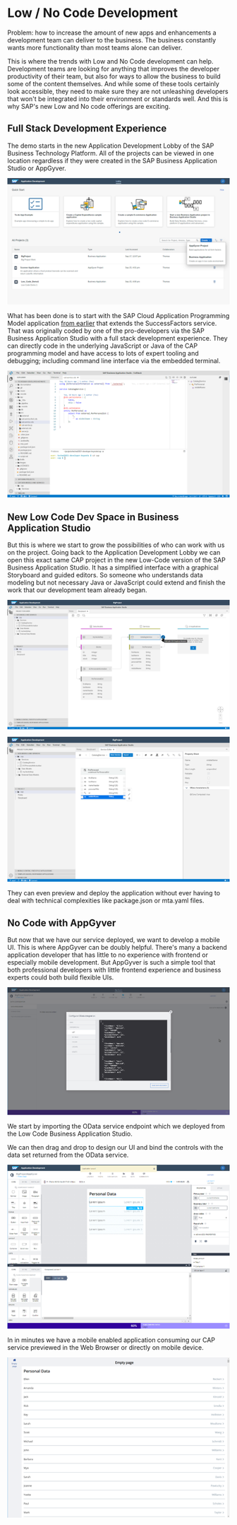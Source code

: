 # Low / No Code Development

Problem: how to increase the amount of new apps and enhancements a development team can deliver to the business. The business constantly wants more functionality than most teams alone can deliver.  

This is where the trends with Low and No Code development can help. Development teams are looking for anything that improves the developer productivity of their team, but also for ways to allow the business to build some of the content themselves. And while some of these tools certainly look accessible, they need to make sure they are not unleashing developers that won't be integrated into their environment or standards well. And this is why SAP's new Low and No code offerings are exciting.

## Full Stack Development Experience

The demo starts in the new Application Development Lobby of the SAP Business Technology Platform. All of the projects can be viewed in one location regardless if they were created in the SAP Business Application Studio or AppGyver. 

![Application Development Lobby](../../images/low_no_app_dev_lobby.png)

What has been done is to start with the SAP Cloud Application Programming Model application [from earlier](../cap/README.md) that extends the SuccessFactors service.  That was originally coded by one of the pro-developers via the SAP Business Application Studio with a full stack development experience. They can directly code in the underlying JavaScript or Java of the CAP programming model and have access to lots of expert tooling and debugging; including command line interface via the embedded terminal.

![Full Stack Development Experience in BAS](../../images/low_no_bas_fullstack.png)

## New Low Code Dev Space in Business Application Studio

But this is where we start to grow the possibilities of who can work with us on the project.  Going back to the Application Development Lobby we can open this exact same CAP project in the new Low-Code version of the SAP Business Application Studio. It has a simplified interface with a graphical Storyboard and guided editors.  So someone who understands data modeling but not necessary Java or JavaScript could extend and finish the work that our development team already began.

![Low Code BAS](../../images/low_no_bas_low_code_version.png)

![Low Code BAS](../../images/low_no_bas_low_code_version_2.png)

They can even preview and deploy the application without ever having to deal with technical complexities like package.json or mta.yaml files. 

## No Code with AppGyver

But now that we have our service deployed, we want to develop a mobile UI.  This is where AppGyver can be doubly helpful. There's many a backend application developer that has little to no experience with frontend or especially mobile development.  But AppGyver is such a simple tool that both professional developers with little frontend experience and business experts could both build flexible UIs.

![OData Integration](../../images/low_no_appgyver_configure_odata.png)

We start by importing the OData service endpoint which we deployed from the Low Code Business Application Studio. 

We can then drag and drop to design our UI and bind the controls with the data set returned from the OData service.

![AppGyver Designer](../../images/low_no_appgyver_designer.png)

In in minutes we have a mobile enabled application consuming our CAP service previewed in the Web Browser or directly on mobile device.

![AppGyver Preview](../../images/low_no_appgyver_preview_in_browser.png)